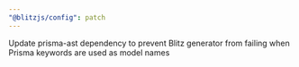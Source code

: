 ```yaml
---
"@blitzjs/config": patch
---
```


Update prisma-ast dependency to prevent Blitz generator from failing when Prisma keywords are used as model names
